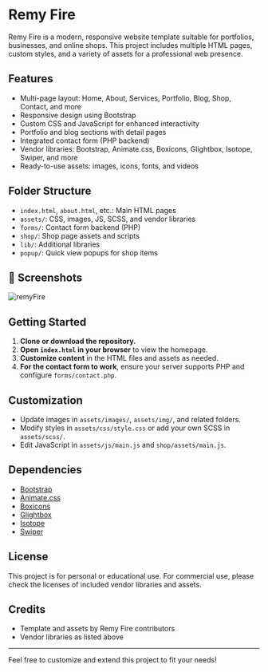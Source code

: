 # Remy Fire

Remy Fire is a modern, responsive website template suitable for portfolios, businesses, and online shops. This project includes multiple HTML pages, custom styles, and a variety of assets for a professional web presence.

## Features
- Multi-page layout: Home, About, Services, Portfolio, Blog, Shop, Contact, and more
- Responsive design using Bootstrap
- Custom CSS and JavaScript for enhanced interactivity
- Portfolio and blog sections with detail pages
- Integrated contact form (PHP backend)
- Vendor libraries: Bootstrap, Animate.css, Boxicons, Glightbox, Isotope, Swiper, and more
- Ready-to-use assets: images, icons, fonts, and videos

## Folder Structure
- `index.html`, `about.html`, etc.: Main HTML pages
- `assets/`: CSS, images, JS, SCSS, and vendor libraries
- `forms/`: Contact form backend (PHP)
- `shop/`: Shop page assets and scripts
- `lib/`: Additional libraries
- `popup/`: Quick view popups for shop items

## 📸 Screenshots
![remyFire](https://github.com/user-attachments/assets/40ea3df4-85e9-43d2-b6dc-dea160a1dfe8)


## Getting Started
1. **Clone or download the repository.**
2. **Open `index.html` in your browser** to view the homepage.
3. **Customize content** in the HTML files and assets as needed.
4. **For the contact form to work**, ensure your server supports PHP and configure `forms/contact.php`.

## Customization
- Update images in `assets/images/`, `assets/img/`, and related folders.
- Modify styles in `assets/css/style.css` or add your own SCSS in `assets/scss/`.
- Edit JavaScript in `assets/js/main.js` and `shop/assets/main.js`.

## Dependencies
- [Bootstrap](https://getbootstrap.com/)
- [Animate.css](https://animate.style/)
- [Boxicons](https://boxicons.com/)
- [Glightbox](https://biati-digital.github.io/glightbox/)
- [Isotope](https://isotope.metafizzy.co/)
- [Swiper](https://swiperjs.com/)

## License
This project is for personal or educational use. For commercial use, please check the licenses of included vendor libraries and assets.

## Credits
- Template and assets by Remy Fire contributors
- Vendor libraries as listed above

---
Feel free to customize and extend this project to fit your needs!
